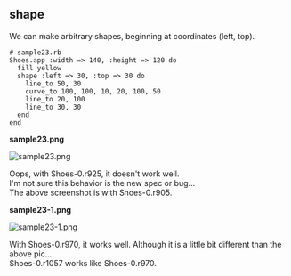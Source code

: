 shape
-----

We can make arbitrary shapes, 
beginning at coordinates (left, top).

	# sample23.rb
	Shoes.app :width => 140, :height => 120 do
	  fill yellow
	  shape :left => 30, :top => 30 do
	    line_to 50, 30
	    curve_to 100, 100, 10, 20, 100, 50
	    line_to 20, 100
	    line_to 30, 30
	  end
	end

**sample23.png**

![sample23.png](http://www.rin-shun.com/rubylearning/shoes/shoes_tutorial_html/images/sample23.png) <!-- patch -->

Oops, with Shoes-0.r925, it doesn't work well. <br>
I'm not sure this behavior is the new spec or bug... <br>
The above screenshot is with Shoes-0.r905. <br>

**sample23-1.png**

![sample23-1.png](http://www.rin-shun.com/rubylearning/shoes/shoes_tutorial_html/images/sample23-1.png) <!-- patch -->

With Shoes-0.r970, it works well. Although it is a little bit different than the above pic... <br>
Shoes-0.r1057 works like Shoes-0.r970. <br>
